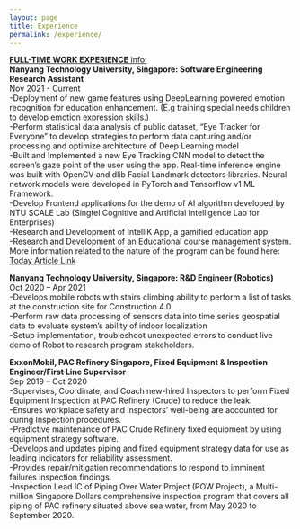 ```yaml
---
layout: page
title: Experience
permalink: /experience/
---
```



<ins>**FULL-TIME WORK EXPERIENCE** info:</ins>  
**Nanyang Technology University, Singapore: Software Engineering Research Assistant**  
Nov 2021 - Current  
-Deployment of new game features using DeepLearning powered emotion recognition for education enhancement. (E.g training special needs children to develop emotion expression skills.)  
-Perform statistical data analysis of public dataset, “Eye Tracker for Everyone” to develop strategies to perform data capturing and/or processing and optimize architecture of Deep Learning model  
-Built and Implemented a new Eye Tracking CNN model to detect the screen’s gaze point of the user using the app. Real-time inference engine was built with OpenCV and dlib Facial Landmark detectors libraries. Neural network models were developed in PyTorch and Tensorflow v1 ML Framework.  
-Develop Frontend applications for the demo of AI algorithm developed by NTU SCALE Lab (Singtel Cognitive and Artificial Intelligence Lab for Enterprises)  
-Research and Development of IntelliK App, a gamified education app  
-Research and Development of an Educational course management system.  
More information related to the nature of the program can be found here: [Today Article Link](https://www.todayonline.com/singapore/harnessing-ai-ntu-creates-apps-help-people-special-needs-learn-social-emotional-skills)
  
**Nanyang Technology University, Singapore: R&D Engineer (Robotics)**  
Oct 2020 – Apr 2021  
-Develops mobile robots with stairs climbing ability to perform a list of tasks at the construction site for Construction 4.0.  
-Perform raw data processing of sensors data into time series geospatial data to evaluate system’s ability of indoor localization  
-Setup implementation, troubleshoot unexpected errors to conduct live demo of Robot to research program stakeholders.  
  
**ExxonMobil, PAC Refinery Singapore, Fixed Equipment & Inspection Engineer/First Line Supervisor**  
Sep 2019 – Oct 2020  
-Supervises, Coordinate, and Coach new-hired Inspectors to perform Fixed Equipment Inspection at PAC Refinery (Crude) to reduce the leak.  
-Ensures workplace safety and inspectors’ well-being are accounted for during Inspection procedures.  
-Predictive maintenance of PAC Crude Refinery fixed equipment by using equipment strategy software.  
-Develops and updates piping and fixed equipment strategy data for use as leading indicators for reliability assessment.  
-Provides repair/mitigation recommendations to respond to imminent failures inspection findings.  
-Inspection Lead IC of Piping Over Water Project (POW Project), a Multi-million Singapore Dollars comprehensive inspection program that covers all piping of PAC refinery situated above sea water, from May 2020 to September 2020.  
